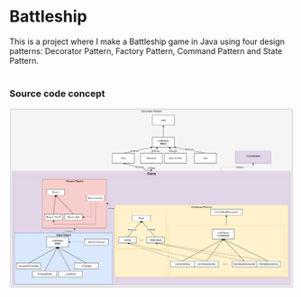 # Battleship
This is a project where I make a Battleship game in Java using four design patterns: Decorator Pattern, Factory Pattern, Command Pattern and State Pattern.
<br />
<br />
### Source code concept 
![Screenshot](BattelshipGameCodeMap.png)
